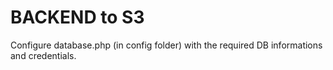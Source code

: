 # BACKEND to S3


Configure database.php (in config folder) with the required DB informations and credentials.
